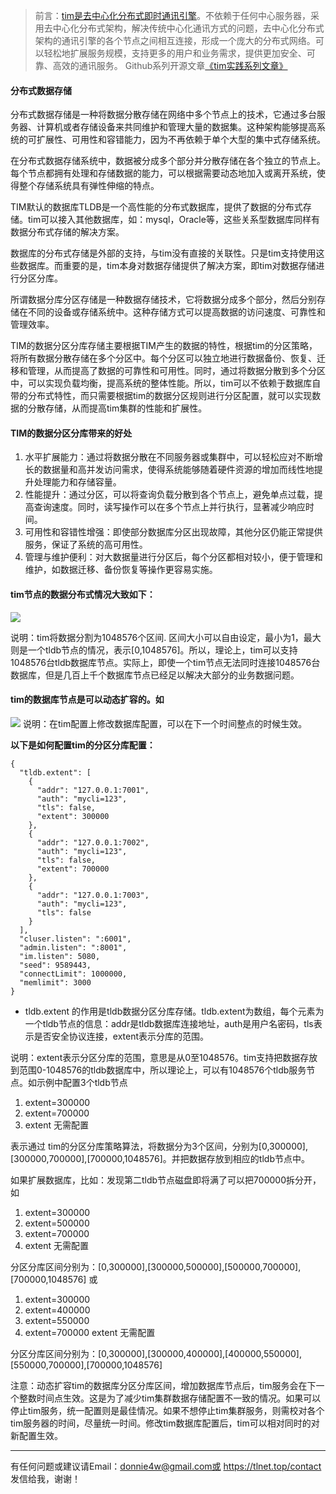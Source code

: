 > 前言：[tim是去中心化分布式即时通讯引擎](https://tlnet.top/tim)。不依赖于任何中心服务器，采用去中心化分布式架构，解决传统中心化通讯方式的问题，去中心化分布式架构的通讯引擎的各个节点之间相互连接，形成一个庞大的分布式网络。可以轻松地扩展服务规模，支持更多的用户和业务需求，提供更加安全、可靠、高效的通讯服务。
> Github系列开源文章[《tim实践系列文章》](https://github.com/donnie4w/Tim-Practical-Article)

#### 分布式数据存储

   分布式数据存储是一种将数据分散存储在网络中多个节点上的技术，它通过多台服务器、计算机或者存储设备来共同维护和管理大量的数据集。这种架构能够提高系统的可扩展性、可用性和容错能力，因为不再依赖于单个大型的集中式存储系统。

   在分布式数据存储系统中，数据被分成多个部分并分散存储在各个独立的节点上。每个节点都拥有处理和存储数据的能力，可以根据需要动态地加入或离开系统，使得整个存储系统具有弹性伸缩的特点。

   TIM默认的数据库TLDB是一个高性能的分布式数据库，提供了数据的分布式存储。tim可以接入其他数据库，如：mysql，Oracle等，这些关系型数据库同样有数据分布式存储的解决方案。

   数据库的分布式存储是外部的支持，与tim没有直接的关联性。只是tim支持使用这些数据库。而重要的是，tim本身对数据存储提供了解决方案，即tim对数据存储进行分区分库。

   所谓数据分库分区存储是一种数据存储技术，它将数据分成多个部分，然后分别存储在不同的设备或存储系统中。这种存储方式可以提高数据的访问速度、可靠性和管理效率。

   TIM的数据分区分库存储主要根据TIM产生的数据的特性，根据tim的分区策略，将所有数据分散存储在多个分区中。每个分区可以独立地进行数据备份、恢复、迁移和管理，从而提高了数据的可靠性和可用性。同时，通过将数据分散到多个分区中，可以实现负载均衡，提高系统的整体性能。所以，tim可以不依赖于数据库自带的分布式特性，而只需要根据tim的数据分区规则进行分区配置，就可以实现数据的分散存储，从而提高tim集群的性能和扩展性。

#### TIM的数据分区分库带来的好处

1. 水平扩展能力：通过将数据分散在不同服务器或集群中，可以轻松应对不断增长的数据量和高并发访问需求，使得系统能够随着硬件资源的增加而线性地提升处理能力和存储容量。
2. 性能提升：通过分区，可以将查询负载分散到各个节点上，避免单点过载，提高查询速度。同时，读写操作可以在多个节点上并行执行，显著减少响应时间。
3. 可用性和容错性增强：即使部分数据库分区出现故障，其他分区仍能正常提供服务，保证了系统的高可用性。
4. 管理与维护便利：对大数据量进行分区后，每个分区都相对较小，便于管理和维护，如数据迁移、备份恢复等操作更容易实施。

#### tim节点的数据分布式情况大致如下：

![](https://tlnet.top/f/1704872827_2024-01-09-1652.png)

说明：tim将数据分割为1048576个区间. 区间大小可以自由设定，最小为1，最大则是一个tldb节点的情况，表示[0,1048576]。所以，理论上，tim可以支持1048576台tldb数据库节点。实际上，即使一个tim节点无法同时连接1048576台数据库，但是几百上千个数据库节点已经足以解决大部分的业务数据问题。

#### tim的数据库节点是可以动态扩容的。如

![](https://tlnet.top/f/1704872838_2024-01-09-16521.png)
说明：在tim配置上修改数据库配置，可以在下一个时间整点的时候生效。

**以下是如何配置tim的分区分库配置：**

    {
      "tldb.extent": [
        {
          "addr": "127.0.0.1:7001",
          "auth": "mycli=123",
          "tls": false,
          "extent": 300000
        },
        {
          "addr": "127.0.0.1:7002",
          "auth": "mycli=123",
          "tls": false,
          "extent": 700000
        },
        {
          "addr": "127.0.0.1:7003",
          "auth": "mycli=123",
          "tls": false
        }
      ],
      "cluser.listen": ":6001",
      "admin.listen": ":8001",
      "im.listen": 5080,
      "seed": 9589443,
      "connectLimit": 1000000,
      "memlimit": 3000
    }

* tldb.extent  的作用是tldb数据分区分库存储。tldb.extent为数组，每个元素为一个tldb节点的信息：addr是tldb数据库连接地址，auth是用户名密码，tls表示是否安全协议连接，extent表示分库的范围。

说明：extent表示分区分库的范围，意思是从0至1048576。tim支持把数据存放到范围0-1048576的tldb数据库中，所以理论上，可以有1048576个tldb服务节点。如示例中配置3个tldb节点
1. extent=300000
2. extent=700000
3. extent 无需配置

表示通过 tim的分区分库策略算法，将数据分为3个区间，分别为[0,300000],[300000,700000],[700000,1048576]。并把数据存放到相应的tldb节点中。

如果扩展数据库，比如：发现第二tldb节点磁盘即将满了可以把700000拆分开，如
1. extent=300000
2. extent=500000
3. extent=700000
4. extent 无需配置

分区分库区间分别为：[0,300000],[300000,500000],[500000,700000],[700000,1048576]
或
1. extent=300000
2. extent=400000
3. extent=550000
4. extent=700000
extent 无需配置

分区分库区间分别为：[0,300000],[300000,400000],[400000,550000],[550000,700000],[700000,1048576]

注意：动态扩容tim的数据库分区分库区间，增加数据库节点后，tim服务会在下一个整数时间点生效。这是为了减少tim集群数据存储配置不一致的情况。如果可以停止tim服务，统一配置则是最佳情况。如果不想停止tim集群服务，则需校对各个tim服务器的时间，尽量统一时间。修改tim数据库配置后，tim可以相对同时的对新配置生效。

----------
有任何问题或建议请Email：donnie4w@gmail.com或 https://tlnet.top/contact  发信给我，谢谢！